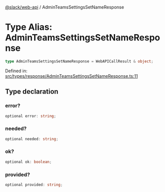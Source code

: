 [@slack/web-api](../index.md) / AdminTeamsSettingsSetNameResponse

# Type Alias: AdminTeamsSettingsSetNameResponse

```ts
type AdminTeamsSettingsSetNameResponse = WebAPICallResult & object;
```

Defined in: [src/types/response/AdminTeamsSettingsSetNameResponse.ts:11](https://github.com/slackapi/node-slack-sdk/blob/main/packages/web-api/src/types/response/AdminTeamsSettingsSetNameResponse.ts#L11)

## Type declaration

### error?

```ts
optional error: string;
```

### needed?

```ts
optional needed: string;
```

### ok?

```ts
optional ok: boolean;
```

### provided?

```ts
optional provided: string;
```
